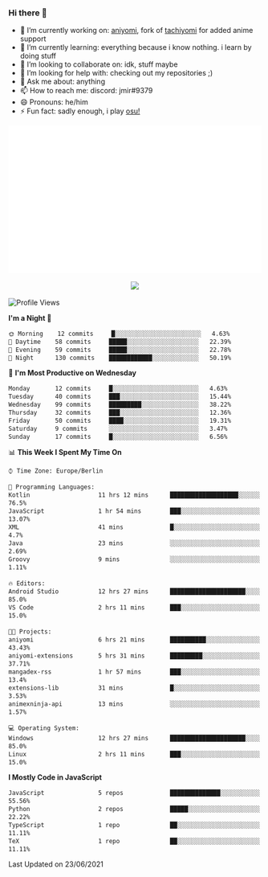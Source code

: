 ### Hi there 👋



<!--
**jmir1/jmir1** is a ✨ _special_ ✨ repository because its `README.md` (this file) appears on your GitHub profile.

Here are some ideas to get you started:
-->
- 🔭 I’m currently working on: [aniyomi](https://github.com/jmir1/aniyomi), fork of [tachiyomi](https://github.com/tachiyomiorg/tachiyomi) for added anime support
- 🌱 I’m currently learning: everything because i know nothing. i learn by doing stuff
- 👯 I’m looking to collaborate on: idk, stuff maybe
- 🤔 I’m looking for help with: checking out my repositories ;)
- 💬 Ask me about: anything
- 📫 How to reach me: discord: jmir#9379
- 😄 Pronouns: he/him
- ⚡ Fun fact: sadly enough, i play [osu!](https://osu.ppy.sh/users/18018426)  
<div>
	<p align="center">
		<a href="https://github.com/jmir1?tab=repositories" target="_blank" rel="noopener"><img src="https://github.com/jmir1/github-stats/blob/master/generated/overview.svg"></a>
	</p>
	<p align="center">
		<a href="https://github.com/search?o=desc&q=author%3Ajmir1&s=committer-date&type=Commits" target="_blank" rel="noopener"><img src="https://github-readme-streak-stats.herokuapp.com/?user=jmir1"></a>
	</p>
</div>

<!--START_SECTION:waka-->
![Profile Views](http://img.shields.io/badge/Profile%20Views-22-blue)

**I'm a Night 🦉** 

```text
🌞 Morning    12 commits     █░░░░░░░░░░░░░░░░░░░░░░░░   4.63% 
🌆 Daytime    58 commits     █████░░░░░░░░░░░░░░░░░░░░   22.39% 
🌃 Evening    59 commits     █████░░░░░░░░░░░░░░░░░░░░   22.78% 
🌙 Night      130 commits    ████████████░░░░░░░░░░░░░   50.19%

```
📅 **I'm Most Productive on Wednesday** 

```text
Monday       12 commits     █░░░░░░░░░░░░░░░░░░░░░░░░   4.63% 
Tuesday      40 commits     ███░░░░░░░░░░░░░░░░░░░░░░   15.44% 
Wednesday    99 commits     █████████░░░░░░░░░░░░░░░░   38.22% 
Thursday     32 commits     ███░░░░░░░░░░░░░░░░░░░░░░   12.36% 
Friday       50 commits     ████░░░░░░░░░░░░░░░░░░░░░   19.31% 
Saturday     9 commits      ░░░░░░░░░░░░░░░░░░░░░░░░░   3.47% 
Sunday       17 commits     █░░░░░░░░░░░░░░░░░░░░░░░░   6.56%

```


📊 **This Week I Spent My Time On** 

```text
⌚︎ Time Zone: Europe/Berlin

💬 Programming Languages: 
Kotlin                   11 hrs 12 mins      ███████████████████░░░░░░   76.5% 
JavaScript               1 hr 54 mins        ███░░░░░░░░░░░░░░░░░░░░░░   13.07% 
XML                      41 mins             █░░░░░░░░░░░░░░░░░░░░░░░░   4.7% 
Java                     23 mins             ░░░░░░░░░░░░░░░░░░░░░░░░░   2.69% 
Groovy                   9 mins              ░░░░░░░░░░░░░░░░░░░░░░░░░   1.11%

🔥 Editors: 
Android Studio           12 hrs 27 mins      █████████████████████░░░░   85.0% 
VS Code                  2 hrs 11 mins       ███░░░░░░░░░░░░░░░░░░░░░░   15.0%

🐱‍💻 Projects: 
aniyomi                  6 hrs 21 mins       ██████████░░░░░░░░░░░░░░░   43.43% 
aniyomi-extensions       5 hrs 31 mins       █████████░░░░░░░░░░░░░░░░   37.71% 
mangadex-rss             1 hr 57 mins        ███░░░░░░░░░░░░░░░░░░░░░░   13.4% 
extensions-lib           31 mins             █░░░░░░░░░░░░░░░░░░░░░░░░   3.53% 
animexninja-api          13 mins             ░░░░░░░░░░░░░░░░░░░░░░░░░   1.57%

💻 Operating System: 
Windows                  12 hrs 27 mins      █████████████████████░░░░   85.0% 
Linux                    2 hrs 11 mins       ███░░░░░░░░░░░░░░░░░░░░░░   15.0%

```

**I Mostly Code in JavaScript** 

```text
JavaScript               5 repos             ██████████████░░░░░░░░░░░   55.56% 
Python                   2 repos             █████░░░░░░░░░░░░░░░░░░░░   22.22% 
TypeScript               1 repo              ██░░░░░░░░░░░░░░░░░░░░░░░   11.11% 
TeX                      1 repo              ██░░░░░░░░░░░░░░░░░░░░░░░   11.11%

```



 Last Updated on 23/06/2021
<!--END_SECTION:waka-->
